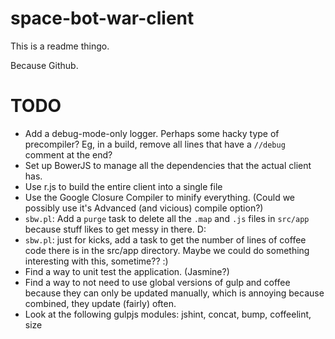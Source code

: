 space-bot-war-client
=============

This is a readme thingo.


Because Github.

TODO
====

- Add a debug-mode-only logger. Perhaps some hacky type of precompiler? Eg,
in a build, remove all lines that have a `//debug` comment at the end?
- Set up BowerJS to manage all the dependencies that the actual client has.
- Use r.js to build the entire client into a single file
- Use the Google Closure Compiler to minify everything. (Could we possibly use
it's Advanced (and vicious) compile option?)
- `sbw.pl`: Add a `purge` task to delete all the `.map` and `.js` files in 
`src/app` because stuff likes to get messy in there. D:
- `sbw.pl`: just for kicks, add a task to get the number of lines of coffee
code there is in the src/app directory. Maybe we could do something interesting
with this, sometime?? :)
- Find a way to unit test the application. (Jasmine?)
- Find a way to not need to use global versions of gulp and coffee because they
can only be updated manually, which is annoying because combined, they update 
(fairly) often.
- Look at the following gulpjs modules: jshint, concat, bump, 
coffeelint, size
